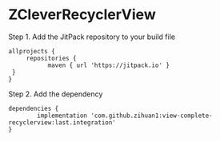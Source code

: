 # ZCleverRecyclerView

Step 1. Add the JitPack repository to your build file

    allprojects {
     	 repositories {
		       maven { url 'https://jitpack.io' }
	 }
    }
  
Step 2. Add the dependency

    dependencies {
	        implementation 'com.github.zihuan1:view-complete-recyclerview:last.integration'
	}
